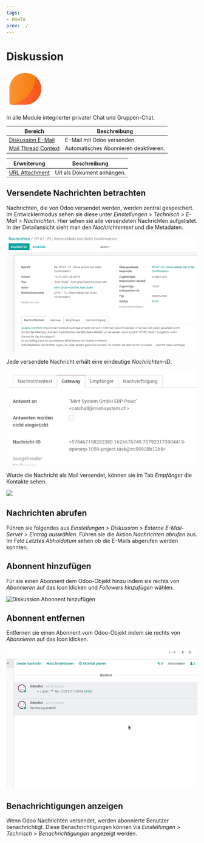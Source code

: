 ```yaml
---
tags:
- HowTo
prev: ./
---
```

# Diskussion
![icons_odoo_mail](assets/icons_odoo_mail.png)

In alle Module integrierter privater Chat und Gruppen-Chat.

| Bereich                                           | Beschreibung              |
| ------------------------------------------------- | ------------------------- |
| [Diskussion E-Mail](Diskussion%20E-Mail.md)       | E-Mail mit Odoo versenden. |
| [Mail Thread Context](Mail%20Thread%20Context.md) | Automatisches Abonnieren deaktiveren.                          |


| Erweiterung                           | Beschreibung               |
| ------------------------------------- | -------------------------- |
| [URL Attachment](URL%20Attachment.md) | Url als Dokument anhängen. |

## Versendete Nachrichten betrachten

Nachrichten, die von Odoo versendet werden, werden zentral gespeichert. Im Entwicklermodus sehen sie diese unter *Einstellungen > Technisch > E-Mail > Nachrichten*. Hier sehen sie alle versendeten Nachrichten aufgelistet. In der Detailansicht sieht man den *Nachrichtentext* und die Metadaten.

![](assets/Diskussion%20Detailansicht.png)

Jede versendete Nachricht erhält eine eindeutige *Nachrichten-ID*.

![](assets/Diskussion%20Nachrichten-ID.png)

Wurde die Nachricht als Mail versendet, können sie im Tab *Empfänger* die Kontakte sehen.

![](assets/Diskussion%20Empfänger.png)

## Nachrichten abrufen

Führen sie folgendes aus  *Einstellungen > Diskussion > Externe E-Mail-Server > Eintrag auswählen*. Führen sie die Aktion *Nachrichten abrufen* aus. Im Feld *Letztes Abholdatum* sehen ob die E-Mails abgerufen werden konnten.

## Abonnent hinzufügen

Für sie einen Abonnent dem Odoo-Objekt hinzu indem sie rechts von *Abonnieren* auf das Icon klicken und *Followers hinzufügen* wählen.

![Diskussion Abonnent hinzufügen](assets/Diskussion%20Abonnent%20hinzufügen.gif)

## Abonnent entfernen

Entfernen sie einen Abonnent vom Odoo-Objekt indem sie rechts von *Abonnieren* auf das Icon klicken.

![Diskussion Abonnent entfernen](assets/Diskussion%20Abonnent%20entfernen.gif)

## Benachrichtigungen anzeigen

Wenn Odoo Nachrichten versendet, werden abonnierte Benutzer benachrichtigt. Diese Benachrichtigungen können via *Einstellungen > Technisch > Benachrichtigungen* angezeigt werden.